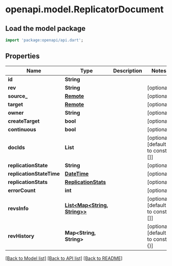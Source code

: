 # openapi.model.ReplicatorDocument

## Load the model package
```dart
import 'package:openapi/api.dart';
```

## Properties
Name | Type | Description | Notes
------------ | ------------- | ------------- | -------------
**id** | **String** |  | 
**rev** | **String** |  | [optional] 
**source_** | [**Remote**](Remote.md) |  | [optional] 
**target** | [**Remote**](Remote.md) |  | [optional] 
**owner** | **String** |  | [optional] 
**createTarget** | **bool** |  | [optional] 
**continuous** | **bool** |  | [optional] 
**docIds** | **List<String>** |  | [optional] [default to const []]
**replicationState** | **String** |  | [optional] 
**replicationStateTime** | [**DateTime**](DateTime.md) |  | [optional] 
**replicationStats** | [**ReplicationStats**](ReplicationStats.md) |  | [optional] 
**errorCount** | **int** |  | [optional] 
**revsInfo** | [**List<Map<String, String>>**](Map.md) |  | [optional] [default to const []]
**revHistory** | **Map<String, String>** |  | [optional] [default to const {}]

[[Back to Model list]](../README.md#documentation-for-models) [[Back to API list]](../README.md#documentation-for-api-endpoints) [[Back to README]](../README.md)


